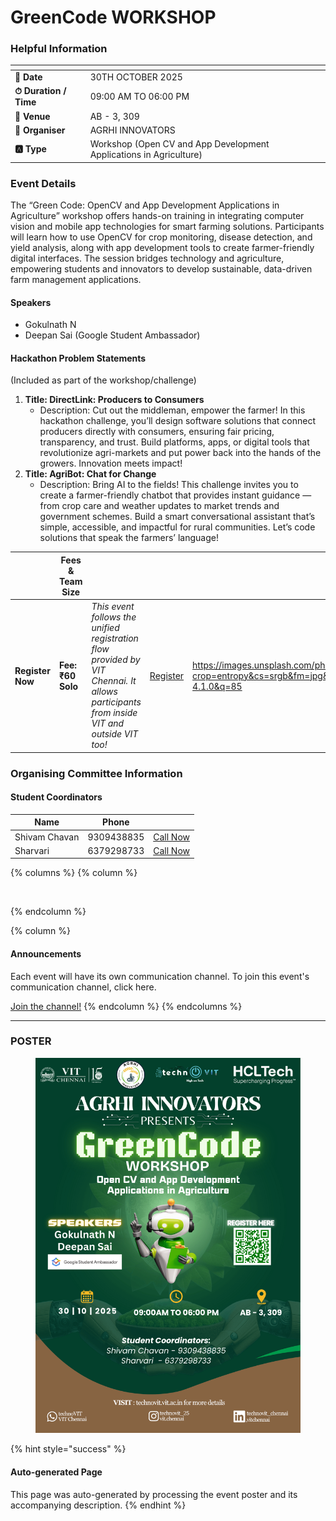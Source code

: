# GreenCode WORKSHOP

### Helpful Information

<table data-view="cards"><thead><tr><th></th><th></th></tr></thead><tbody><tr><td><strong>📅 Date</strong></td><td>30TH OCTOBER 2025</td></tr><tr><td><strong>⏱ Duration / Time</strong></td><td>09:00 AM TO 06:00 PM</td></tr><tr><td><strong>📍 Venue</strong></td><td>AB - 3, 309</td></tr><tr><td><strong>👤 Organiser</strong></td><td>AGRHI INNOVATORS</td></tr><tr><td><strong>🅰️ Type</strong></td><td>Workshop (Open CV and App Development Applications in Agriculture)</td></tr></tbody></table>

### Event Details

The “Green Code: OpenCV and App Development Applications in Agriculture” workshop offers hands-on training in integrating computer vision and mobile app technologies for smart farming solutions. Participants will learn how to use OpenCV for crop monitoring, disease detection, and yield analysis, along with app development tools to create farmer-friendly digital interfaces. The session bridges technology and agriculture, empowering students and innovators to develop sustainable, data-driven farm management applications.

#### Speakers

* Gokulnath N
* Deepan Sai (Google Student Ambassador)

#### Hackathon Problem Statements

(Included as part of the workshop/challenge)

1. **Title: DirectLink: Producers to Consumers**
   * Description: Cut out the middleman, empower the farmer! In this hackathon challenge, you’ll design software solutions that connect producers directly with consumers, ensuring fair pricing, transparency, and trust. Build platforms, apps, or digital tools that revolutionize agri-markets and put power back into the hands of the growers. Innovation meets impact!
2. **Title: AgriBot: Chat for Change**
   * Description: Bring AI to the fields! This challenge invites you to create a farmer-friendly chatbot that provides instant guidance — from crop care and weather updates to market trends and government schemes. Build a smart conversational assistant that’s simple, accessible, and impactful for rural communities. Let’s code solutions that speak the farmers’ language!

<table data-card-size="large" data-view="cards" data-full-width="false"><thead><tr><th></th><th>Fees &#x26; Team Size</th><th></th><th></th><th data-hidden data-card-cover data-type="image">Cover image</th></tr></thead><tbody><tr><td><h4>Register Now</h4></td><td><strong>Fee: ₹60</strong><br><strong>Solo</strong></td><td><em>This event follows the unified registration flow provided by VIT Chennai. It allows participants from inside VIT and outside VIT too!</em></td><td><a href="https://chennaievents.vit.ac.in/technovit/" class="button primary" data-icon="rocket-launch">Register</a></td><td><a href="https://images.unsplash.com/photo-1607000975574-0b425df6975a?crop=entropy&#x26;cs=srgb&#x26;fm=jpg&#x26;ixid=M3wxOTcwMjR8MHwxfHNlYXJjaHwxfHxnbyUyMGZvciUyMGl0fGVufDB8fHx8MTc2MTMwMTA2N3ww&#x26;ixlib=rb-4.1.0&#x26;q=85">https://images.unsplash.com/photo-1607000975574-0b425df6975a?crop=entropy&#x26;cs=srgb&#x26;fm=jpg&#x26;ixid=M3wxOTcwMjR8MHwxfHNlYXJjaHwxfHxnbyUyMGZvciUyMGl0fGVufDB8fHx8MTc2MTMwMTA2N3ww&#x26;ixlib=rb-4.1.0&#x26;q=85</a></td></tr></tbody></table>

### Organising Committee Information

#### Student Coordinators

<table data-card-size="large" data-view="cards"><thead><tr><th>Name</th><th>Phone</th><th></th></tr></thead><tbody><tr><td>Shivam Chavan</td><td>9309438835</td><td><a href="tel:9309438835" class="button secondary">Call Now</a></td></tr><tr><td>Sharvari</td><td>6379298733</td><td><a href="tel:6379298733" class="button secondary">Call Now</a></td></tr></tbody></table>

{% columns %}
{% column %}
<figure><img src="https://images.unsplash.com/photo-1650897877751-4446f52a0cb3?crop=entropy&#x26;cs=srgb&#x26;fm=jpg&#x26;ixid=M3wxOTcwMjR8MHwxfHNlYXJjaHw2fHxhbm5vdW5jZW1lbnR8ZW58MHx8fHwxNzYxMjQ2MzUxfDA&#x26;ixlib=rb-4.1.0&#x26;q=85" alt=""><figcaption></figcaption></figure>
{% endcolumn %}

{% column %}
#### Announcements

Each event will have its own communication channel. To join this event's communication channel, click here.

<a href="https://chennaievents.vit.ac.in/technovit/" class="button primary" data-icon="bullhorn">Join the channel!</a>
{% endcolumn %}
{% endcolumns %}

***

### POSTER

<figure><img src="../../.gitbook/assets/image (24).png" alt=""><figcaption></figcaption></figure>

{% hint style="success" %}
#### Auto-generated Page

This page was auto-generated by processing the event poster and its accompanying description.
{% endhint %}
